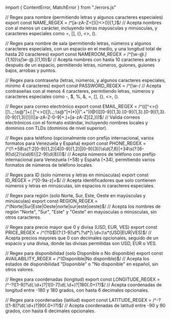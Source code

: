 import { ContentError, MatchError } from "./errors.js"

// Regex para nombre (permitiendo letras y algunos caracteres especiales)
export const NAME_REGEX = /^[a-zA-Z=\[\]\{\}\<\>\(\)]{1,}$/
// Acepta nombres con al menos un carácter, incluyendo letras mayúsculas y minúsculas, y caracteres especiales como =, [], {}, <>, ().

// Regex para nombre de sala (permitiendo letras, números y algunos caracteres especiales, con un espacio en el medio, y una longitud total de hasta 20 caracteres)
export const NAMEROOM_REGEX = /^[\w\-_\@\.]{1,10}\s[\w\-_\@\.]{1,10}$/
// Acepta nombres con hasta 10 caracteres antes y después de un espacio, permitiendo letras, números, guiones, guiones bajos, arrobas y puntos.

// Regex para contraseña (letras, números, y algunos caracteres especiales, mínimo 4 caracteres)
export const PASSWORD_REGEX = /^[\w-$%&=\[\]\{\}\<\>\(\)]{4,}$/
// Acepta contraseñas con al menos 4 caracteres, permitiendo letras, números y caracteres especiales como -, $, %, &, =, [], {}, <>, ().

// Regex para correo electrónico
export const EMAIL_REGEX = /^(([^<>()[\]\\.,;:\s@"]+(\.[^<>()[\]\\.,;:\s@"]+)*)|(".+"))@((\[[0-9]{1,3}\.[0-9]{1,3}\.[0-9]{1,3}\.[0-9]{1,3}\])|(([a-zA-Z\-0-9]+\.)+[a-zA-Z]{2,}))$/
// Valida correos electrónicos con el formato estándar, incluyendo nombres locales y dominios con TLDs (dominios de nivel superior).

// Regex para teléfono (opcionalmente con prefijo internacional, varios formatos para Venezuela y España)
export const PHONE_REGEX = /^(?:\+58\s(?:2[0-9]{1,2}|4[0-9]{1,2}|[0-9]{3})\s\d{7,8}|\+34\s(?:[6-9]\d{2}\s\d{6}|[2-9]\d{8}))$/
// Acepta números de teléfono con prefijo internacional para Venezuela (+58) y España (+34), permitiendo varios formatos de números de teléfono locales.

// Regex para ID (solo números y letras en minúsculas)
export const ID_REGEX = /^[0-9a-z]+$/
// Acepta identificadores que solo contienen números y letras en minúsculas, sin espacios ni caracteres especiales.

// Regex para región (solo Norte, Sur, Este, Oeste en mayúsculas y minúsculas)
export const REGION_REGEX = /^(Norte|Sur|Este|Oeste|norte|sur|este|oeste)$/
// Acepta los nombres de región "Norte", "Sur", "Este" y "Oeste" en mayúsculas o minúsculas, sin otros caracteres.


// Regex para precio mayor que 0 y divisa (USD, EUR, VES)
export const PRICE_REGEX = /^(?!0$)(?:[1-9]\d*\.?\d*|\.\d+)\s*(USD|EUR|VES)$/
// Acepta precios mayores que 0 con decimales opcionales, seguido de un espacio y una divisa, donde las divisas permitidas son USD, EUR o VES.

// Regex para disponibilidad (solo Disponible o No disponible)
export const AVAILABILITY_REGEX = /^(Disponible|No disponible)$/
// Acepta los estados de disponibilidad "Disponible" o "No disponible" en español, sin otros valores.

// Regex para coordenadas (longitud)
export const LONGITUDE_REGEX = /^-?([1-9]?\d(\.\d+)?|1[0-7]\d(\.\d+)?|180(\.0+)?)$/
// Acepta coordenadas de longitud entre -180 y 180 grados, con hasta 6 decimales opcionales.

// Regex para coordenadas (latitud)
export const LATITUDE_REGEX = /^-?([1-8]?\d(\.\d+)?|90(\.0+)?)$/
// Acepta coordenadas de latitud entre -90 y 90 grados, con hasta 6 decimales opcionales.
